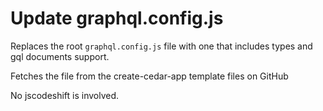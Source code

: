 # Update graphql.config.js

Replaces the root `graphql.config.js` file with one that includes types and gql
documents support.

Fetches the file from the create-cedar-app template files on GitHub

No jscodeshift is involved.
